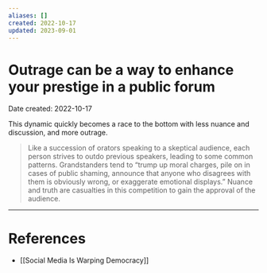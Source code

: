 ```yaml
---
aliases: []
created: 2022-10-17
updated: 2023-09-01
---
```


# Outrage can be a way to enhance your prestige in a public forum
Date created: 2022-10-17

This dynamic quickly becomes a race to the bottom with less nuance and discussion, and more outrage.

> Like a succession of orators speaking to a skeptical audience, each person strives to outdo previous speakers, leading to some common patterns. Grandstanders tend to “trump up moral charges, pile on in cases of public shaming, announce that anyone who disagrees with them is obviously wrong, or exaggerate emotional displays.” Nuance and truth are casualties in this competition to gain the approval of the audience.

---
# References
* [[Social Media Is Warping Democracy]]